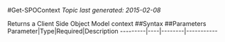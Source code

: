 #Get-SPOContext
*Topic last generated: 2015-02-08*

Returns a Client Side Object Model context
##Syntax
##Parameters
Parameter|Type|Required|Description
---------|----|--------|-----------
